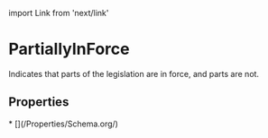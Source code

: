 import Link from 'next/link'

# PartiallyInForce

Indicates that parts of the legislation are in force, and parts are not.

## Properties

<Grid>
* [](/Properties/Schema.org/)

</Grid>

